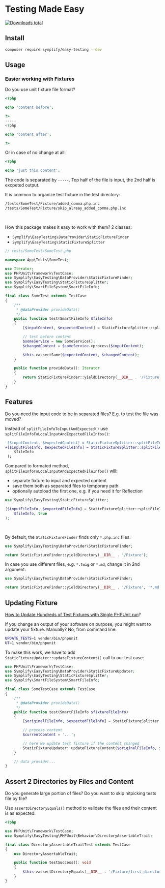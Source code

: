 # Testing Made Easy

[![Downloads total](https://img.shields.io/packagist/dt/symplify/easy-testing.svg?style=flat-square)](https://packagist.org/packages/symplify/easy-testing/stats)

## Install

```bash
composer require symplify/easy-testing --dev
```

## Usage

### Easier working with Fixtures

Do you use unit fixture file format?

```php
<?php

echo 'content before';

?>
-----
<?php

echo 'content after';

?>
```

Or in case of no change at all:

```php
<?php

echo 'just this content';
```

The code is separated by `-----`. Top half of the file is input, the 2nd half is excpeted output.

It is common to organize test fixture in the test directory:

```bash
/tests/SomeTest/Fixture/added_comma.php.inc
/tests/SomeTest/Fixture/skip_alreay_added_comma.php.inc
```

<br>

How this package makes it easy to work with them? 2 classes:

- `Symplify\EasyTesting\DataProvider\StaticFixtureFinder`
- `Symplify\EasyTesting\StaticFixtureSplitter`

```php
// tests/SomeTest/SomeTest.php

namespace App\Tests\SomeTest;

use Iterator;
use PHPUnit\Framework\TestCase;
use Symplify\EasyTesting\DataProvider\StaticFixtureFinder;
use Symplify\EasyTesting\StaticFixtureSplitter;
use Symplify\SmartFileSystem\SmartFileInfo;

final class SomeTest extends TestCase
{
    /**
     * @dataProvider provideData()
     */
    public function test(SmartFileInfo $fileInfo)
    {
        [$inputContent, $expectedContent] = StaticFixtureSplitter::splitFileInfoToInputAndExpected($fileInfo);

        // test before content
        $someService = new SomeService();
        $changedContent = $someService->process($inputContent);

        $this->assertSame($expectedContent, $changedContent);
    }

    public function provideData(): Iterator
    {
        return StaticFixtureFinder::yieldDirectory(__DIR__ . '/Fixture');
    }
}
```

## Features

Do you need the input code to be in separated files? E.g. to test the file was moved?

Instead of `splitFileInfoToInputAndExpected()` use `splitFileInfoToLocalInputAndExpectedFileInfos()`:

```diff
-[$inputContent, $expectedContent] = StaticFixtureSplitter::splitFileInfoToInputAndExpected(
+[$inputFileInfo, $expectedFileInfo] = StaticFixtureSplitter::splitFileInfoToLocalInputAndExpectedFileInfos(
    $fileInfo
 );
```

Compared to formated method, `splitFileInfoToLocalInputAndExpectedFileInfos()` will:

- separate fixture to input and expected content
- save them both as separated files to temporary path
- optionally autoload the first one, e.g. if you need it for Reflection

```php
use Symplify\EasyTesting\StaticFixtureSplitter;

[$inputFileInfo, $expectedFileInfo] = StaticFixtureSplitter::splitFileInfoToLocalInputAndExpectedFileInfos(
    $fileInfo, true
);
```

<br>

By default, the `StaticFixtureFinder` finds only `*.php.inc` files.

```php
use Symplify\EasyTesting\DataProvider\StaticFixtureFinder;

return StaticFixtureFinder::yieldDirectory(__DIR__ . '/Fixture');
```

In case you use different files, e.g. `*.twig` or `*.md`, change it in 2nd argument:

```php
use Symplify\EasyTesting\DataProvider\StaticFixtureFinder;

return StaticFixtureFinder::yieldDirectory(__DIR__ . '/Fixture', '*.md');
```

## Updating Fixture

[How to Update Hundreds of Test Fixtures with Single PHPUnit run](https://tomasvotruba.com/blog/2020/07/20/how-to-update-hundreds-of-test-fixtures-with-single-phpunit-run/)?

If you change an output of your software on purpose, you might want to update your fixture. Manually? No, from command line:

```bash
UPDATE_TESTS=1 vendor/bin/phpunit
UT=1 vendor/bin/phpunit
```

To make this work, we have to add `StaticFixtureUpdater::updateFixtureContent()` call to our test case:

```php
use PHPUnit\Framework\TestCase;
use Symplify\EasyTesting\DataProvider\StaticFixtureUpdater;
use Symplify\EasyTesting\StaticFixtureSplitter;
use Symplify\SmartFileSystem\SmartFileInfo;

final class SomeTestCase extends TestCase
{
    /**
     * @dataProvider provideData()
     */
    public function test(SmartFileInfo $fixtureFileInfo)
    {
        [$originalFileInfo, $expectedFileInfo] = StaticFixtureSplitter::splitFileInfoToLocalInputAndExpectedFileInfos($fixtureFileInfo);

        // process content
        $currentContent = '...';

        // here we update test fixture if the content changed
        StaticFixtureUpdater::updateFixtureContent($originalFileInfo, $currentContent, $fixtureFileInfo);
    }

    // data provider...
}
```

## Assert 2 Directories by Files and Content

Do you generate large portion of files? Do you want to skip nitpicking tests file by file?

Use `assertDirectoryEquals()` method to validate the files and their content is as expected.

```php
<?php

use PHPUnit\Framework\TestCase;
use Symplify\EasyTesting\PHPUnit\Behavior\DirectoryAssertableTrait;

final class DirectoryAssertableTraitTest extends TestCase
{
    use DirectoryAssertableTrait;

    public function testSuccess(): void
    {
        $this->assertDirectoryEquals(__DIR__ . '/Fixture/first_directory', __DIR__ . '/Fixture/second_directory');
    }
}
```
